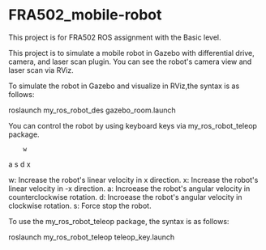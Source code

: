 # FRA502_mobile-robot
This project is for FRA502 ROS assignment with the Basic level.

This project is to simulate a mobile robot in Gazebo with differential drive, camera, and laser scan plugin.
You can see the robot's camera view and laser scan via RViz.

To simulate the robot in Gazebo and visualize in RViz,the syntax is as follows:

  roslaunch my_ros_robot_des gazebo_room.launch

You can control the robot by using keyboard keys via my_ros_robot_teleop package.
        
        w
   a    s    d
        x

w: Increase the robot's linear velocity in x direction.
x: Increase the robot's linear velocity in -x direction.
a: Incroease the robot's angular velocity in counterclockwise rotation.
d: Incroease the robot's angular velocity in clockwise rotation.
s: Force stop the robot.

To use the my_ros_robot_teleop package, the syntax is as follows:

  roslaunch my_ros_robot_teleop teleop_key.launch 
